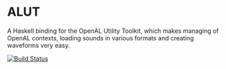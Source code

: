 ALUT
====

A Haskell binding for the OpenAL Utility Toolkit, which makes managing of OpenAL contexts, loading sounds in various formats and creating waveforms very easy.

[![Build Status](https://travis-ci.org/haskell-openal/ALUT.png)](https://travis-ci.org/haskell-openal/ALUT)
